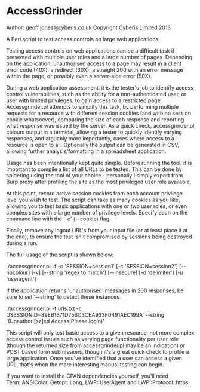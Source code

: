 AccessGrinder
=============

Author: geoff.jones@cyberis.co.uk
Copyright Cyberis Limited 2013

A Perl script to test access controls on large web applications.

Testing access controls on web applications can be a difficult task if presented with multiple user roles and a large number of pages. Depending on the application, unauthorised access to a page may result in a client error code (40X), a redirect (30X), a straight 200 with an error message within the page, or possibly even a server-side error (50X).

During a web application assessment, it is the tester's job to identify access control vulnerabilities, such as the ability for a non-authenticated user, or user with limited privileges, to gain access to a restricted page. Accessgrinder.pl attempts to simplify this task, by performing multiple requests for a resource with different session cookies (and with no session cookie whatsoever), comparing the size of each response and reporting what response was issued by the server. As a quick check, accessgrinder.pl colours output in a terminal, allowing a tester to quickly identify varying responses, and arguably more importantly, cases where access to a resource is open to all. Optionally the output can be generated in CSV, allowing further analysis/formatting in a spreadsheet application.

Usage has been intentionally kept quite simple. Before running the tool, it is important to compile a list of all URLs to be tested. This can be done by spidering using the tool of your choice - personally I simply export from Burp proxy after profiling the site as the most privileged user role available.

At this point, record active session cookies from each account privilege level you wish to test. The script can take as many cookies as you like, allowing you to test basic applications with one or two user roles, or even complex sites with a large number of privilege levels. Specify each on the command line with the '-c' (--cookie) flag.

Finally, remove any logout URL's from your input file (or at least place it at the end), to ensure the test isn't compromised by sessions being destroyed during a run.

The full usage of the script is shown below:

./accessgrinder.pl -f <file containing urls> -c 'SESSION=session1' [-c 'SESSION=session2'] [--nocolour] [-v] [--string 'regex to match'] [--insecure] [-d 'delimiter'] [-u 'useragent']

If the application returns 'unauthorised' messages in 200 responses, be sure to set '--string' to detect these instances.

./accessgrinder.pl -f urls.txt -c 'JSESSIONID=89EB1671D756C3CEA933F0491AEC199A' --string '(Unauthori[sz]ed Access|Please login)'

This script will only test basic access to a given resource, not more complex access control issues such as varying page functionality per user role (though the returned size from accessgrinder.pl may be an indication) or POST based form submissions, though it's a great quick check to profile a large application. Once you've identified that a user can access a given URL, that's when the more interesting manual testing can begin.

If you want to install the CPAN dependencies yourself, you'll need Term::ANSIColor, Getopt::Long, LWP::UserAgent and LWP::Protocol::https.
